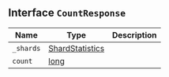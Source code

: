 ## Interface `CountResponse`

| Name | Type | Description |
| - | - | - |
| `_shards` | [ShardStatistics](./ShardStatistics.md) | &nbsp; |
| `count` | [long](./long.md) | &nbsp; |
